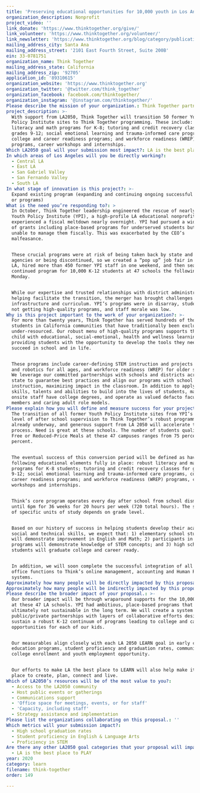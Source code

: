 ```yaml
---
title: 'Preserving educational opportunities for 10,000 youth in Los Angeles'
organization_description: Nonprofit
project_video: ''
link_donate: 'https://www.thinktogether.org/give/'
link_volunteer: 'https://www.thinktogether.org/volunteer/'
link_newsletter: 'https://www.thinktogether.org/blog/category/publications/'
mailing_address_city: Santa Ana
mailing_address_street: '2101 East Fourth Street, Suite 200B'
ein: 33-0781751
organization_name: Think Together
mailing_address_state: California
mailing_address_zip: '92705'
application_id: '89310615'
organization_website: 'https://www.thinktogether.org'
organization_twitter: '@twitter.com/think_together'
organization_facebook: facebook.com/thinktogether/
organization_instagram: '@instagram.com/thinktogether/'
Please describe the mission of your organization.: Think Together partners with schools to change the odds for kids.
project_description: >-
  With support from LA2050, Think Together will transition 50 former Youth
  Policy Institute sites to Think Together programming. These include: robust
  literacy and math programs for K-8; tutoring and credit recovery classes for
  grades 9-12; social emotional learning and trauma-informed care programs,
  college and career readiness programs; and workforce readiness (WREP)
  programs, career workshops and internships.
Which LA2050 goal will your submission most impact?: LA is the best place to LEARN
In which areas of Los Angeles will you be directly working?:
  - Central LA
  - East LA
  - San Gabriel Valley
  - San Fernando Valley
  - South LA
In what stage of innovation is this project?: >-
  Expand existing program (expanding and continuing ongoing successful projects
  or programs)
What is the need you’re responding to?: >
  In October, Think Together leadership engineered the rescue of nearly half of
  Youth Policy Institute (YPI), a high-profile LA educational nonprofit that
  experienced a fiscal meltdown nearly overnight. YPI had pursued a wide variety
  of grants including place-based programs for underserved students but were
  unable to manage them fiscally. This was exacerbated by the CEO’s
  malfeasance. 


  These crucial programs were at risk of being taken back by state and federal
  agencies or being discontinued, so we created a “pop up” job fair in downtown
  LA, hired more than 450 former YPI staff in one weekend, and then seamlessly
  continued program for 10,000 K-12 students at 47 schools the following
  Monday. 


  While our expertise and trusted relationships with district administrators are
  helping facilitate the transition, the merger has brought challenges in both
  infrastructure and curriculum. YPI’s programs were in disarray, students were
  not getting high-quality programs, and staff morale was low.
Why is this project important to the work of your organization?: >-
  For more than twenty years, Think Together has served hundreds of thousands of
  students in California communities that have traditionally been excluded and
  under-resourced. Our robust menu of high-quality programs supports the whole
  child with educational, social-emotional, health and wellness learning,
  providing students with the opportunity to develop the tools they need to
  succeed in school and in life.


  These programs include career-defining STEM instruction and projects in coding
  and robotics for all ages, and workforce readiness (WREP) for older students.
  We leverage our committed partnerships with schools and districts across the
  state to guarantee best practices and align our programs with school day
  instruction, maximizing impact in the classroom. In addition to applying their
  skills, talents and abilities to build into the lives of students, many of our
  onsite staff have college degrees, and operate as valued defacto faculty
  members and caring adult role models.
Please explain how you will define and measure success for your project.: >-
  The transition of all former Youth Policy Institute sites from YPI’s basic
  level of after school supervision to Think Together’s robust programming is
  already underway, and generous support from LA 2050 will accelerate the
  process. Need is great at these schools. The number of students qualifying for
  Free or Reduced-Price Meals at these 47 campuses ranges from 75 percent to 100
  percent.


  The eventual success of this conversion period will be defined as having the
  following educational elements fully in place: robust literacy and math
  programs for K-8 students; tutoring and credit recovery classes for grades
  9-12; social emotional learning and trauma-informed care programs, college and
  career readiness programs; and workforce readiness (WREP) programs, career
  workshops and internships.


  Think’s core program operates every day after school from school dismissal
  until 6pm for 36 weeks for 20 hours per week (720 total hours). The schedule
  of specific units of study depends on grade level. 


  Based on our history of success in helping students develop their academic,
  social and technical skills, we expect that: 1) elementary school students
  will demonstrate improvement in English and Math; 2) participants in coding
  programs will demonstrate knowledge of STEM concepts; and 3) high school
  students will graduate college and career ready.


  In addition, we will soon complete the successful integration of all YPI back
  office functions to Think’s online management, accounting and Human Resources
  systems.
Approximately how many people will be directly impacted by this proposal?: '10000'
Approximately how many people will be indirectly impacted by this proposal?: ''
Please describe the broader impact of your proposal.: >-
  Our broader impact will be through wraparound supports for the 10,000 students
  at these 47 LA schools. YPI had ambitious, place-based programs that were
  ultimately not sustainable in the long term. We will create a system of
  public/private partnerships with layers of collaborative efforts designed to
  sustain a robust K-12 continuum of programs leading to college and career
  opportunities for each of our kids.


  Our measurables align closely with each LA 2050 LEARN goal in early care and
  education programs, student proficiency and graduation rates, community
  college enrollment and youth employment opportunity.


  Our efforts to make LA the best place to LEARN will also help make it the best
  place to create, plan, connect and live.
Which of LA2050’s resources will be of the most value to you?:
  - Access to the LA2050 community
  - Host public events or gatherings
  - Communications support
  - 'Office space for meetings, events, or for staff'
  - 'Capacity, including staff'
  - Strategy assistance and implementation
Please list the organizations collaborating on this proposal.: ''
Which metrics will your submission impact?:
  - High school graduation rates
  - Student proficiency in English & Language Arts
  - Proficiency in STEM
Are there any other LA2050 goal categories that your proposal will impact?:
  - LA is the best place to PLAY
year: 2020
category: learn
filename: think-together
order: 149

---
```

